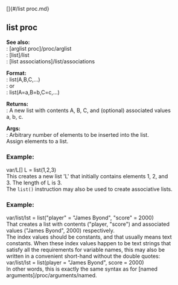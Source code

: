 []{#/list proc.md}    
## list proc    
**See also:**    
:   [arglist proc]/proc/arglist    
:   [list]/list    
:   [list associations]/list/associations    
<!-- -->    
**Format:**    
:   list(A,B,C,\...)    
:   or    
:   list(A=a,B=b,C=c,\...)    
<!-- -->    
**Returns:**    
:   A new list with contents A, B, C, and (optional) associated values    
    a, b, c.    
<!-- -->    
**Args:**    
:   Arbitrary number of elements to be inserted into the list.    
Assign elements to a list.    
### Example:    
var/L\[\] L = list(1,2,3)    
This creates a new list \'L\' that initially contains elements 1, 2, and    
3. The length of L is 3.    
The `list()` instruction may also be used to create associative lists.    
### Example:    
var/list/lst = list(\"player\" = \"James Byond\", \"score\" = 2000)    
That creates a list with contents (\"player, \"score\") and associated    
values (\"James Byond\", 2000) respectively.    
The index values should be constants, and that usually means text    
constants. When these index values happen to be text strings that    
satisfy all the requirements for variable names, this may also be    
written in a convenient short-hand without the double quotes:    
var/list/lst = list(player = \"James Byond\", score = 2000)    
In other words, this is exactly the same syntax as for [named    
arguments]/proc/arguments/named.  